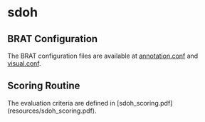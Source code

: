 # sdoh


## BRAT Configuration
The BRAT configuration files are available at [annotation.conf](resources/annotation.conf) and [visual.conf](resources/visual.conf).


## Scoring Routine
The evaluation criteria are defined in [sdoh_scoring.pdf] (resources/sdoh_scoring.pdf).
